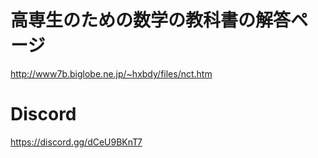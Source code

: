 # 高専生のための数学の教科書の解答ページ
http://www7b.biglobe.ne.jp/~hxbdy/files/nct.htm

# Discord
https://discord.gg/dCeU9BKnT7
